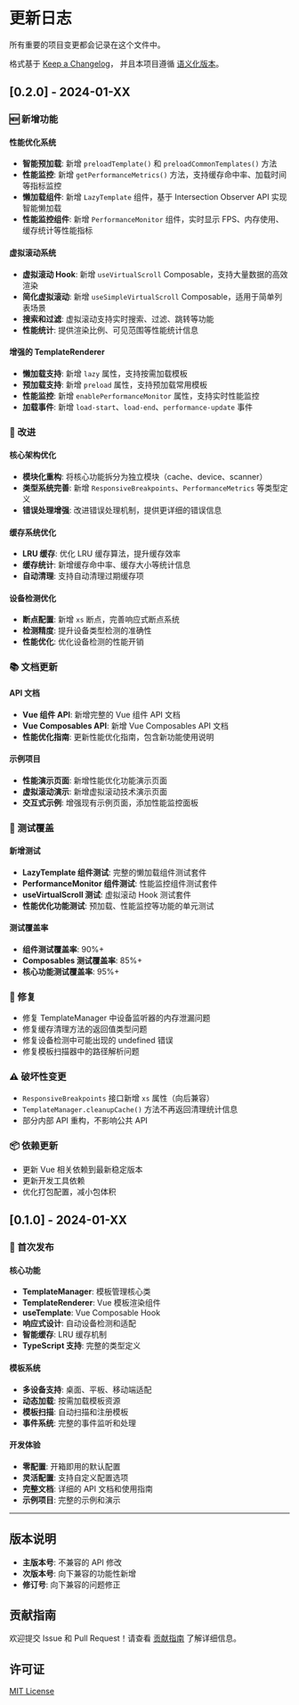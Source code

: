 # 更新日志

所有重要的项目变更都会记录在这个文件中。

格式基于 [Keep a Changelog](https://keepachangelog.com/zh-CN/1.0.0/)，
并且本项目遵循 [语义化版本](https://semver.org/lang/zh-CN/)。

## [0.2.0] - 2024-01-XX

### 🆕 新增功能

#### 性能优化系统
- **智能预加载**: 新增 `preloadTemplate()` 和 `preloadCommonTemplates()` 方法
- **性能监控**: 新增 `getPerformanceMetrics()` 方法，支持缓存命中率、加载时间等指标监控
- **懒加载组件**: 新增 `LazyTemplate` 组件，基于 Intersection Observer API 实现智能懒加载
- **性能监控组件**: 新增 `PerformanceMonitor` 组件，实时显示 FPS、内存使用、缓存统计等性能指标

#### 虚拟滚动系统
- **虚拟滚动 Hook**: 新增 `useVirtualScroll` Composable，支持大量数据的高效渲染
- **简化虚拟滚动**: 新增 `useSimpleVirtualScroll` Composable，适用于简单列表场景
- **搜索和过滤**: 虚拟滚动支持实时搜索、过滤、跳转等功能
- **性能统计**: 提供渲染比例、可见范围等性能统计信息

#### 增强的 TemplateRenderer
- **懒加载支持**: 新增 `lazy` 属性，支持按需加载模板
- **预加载支持**: 新增 `preload` 属性，支持预加载常用模板
- **性能监控**: 新增 `enablePerformanceMonitor` 属性，支持实时性能监控
- **加载事件**: 新增 `load-start`、`load-end`、`performance-update` 事件

### 🔧 改进

#### 核心架构优化
- **模块化重构**: 将核心功能拆分为独立模块（cache、device、scanner）
- **类型系统完善**: 新增 `ResponsiveBreakpoints`、`PerformanceMetrics` 等类型定义
- **错误处理增强**: 改进错误处理机制，提供更详细的错误信息

#### 缓存系统优化
- **LRU 缓存**: 优化 LRU 缓存算法，提升缓存效率
- **缓存统计**: 新增缓存命中率、缓存大小等统计信息
- **自动清理**: 支持自动清理过期缓存项

#### 设备检测优化
- **断点配置**: 新增 `xs` 断点，完善响应式断点系统
- **检测精度**: 提升设备类型检测的准确性
- **性能优化**: 优化设备检测的性能开销

### 📚 文档更新

#### API 文档
- **Vue 组件 API**: 新增完整的 Vue 组件 API 文档
- **Vue Composables API**: 新增 Vue Composables API 文档
- **性能优化指南**: 更新性能优化指南，包含新功能使用说明

#### 示例项目
- **性能演示页面**: 新增性能优化功能演示页面
- **虚拟滚动演示**: 新增虚拟滚动技术演示页面
- **交互式示例**: 增强现有示例页面，添加性能监控面板

### 🧪 测试覆盖

#### 新增测试
- **LazyTemplate 组件测试**: 完整的懒加载组件测试套件
- **PerformanceMonitor 组件测试**: 性能监控组件测试套件
- **useVirtualScroll 测试**: 虚拟滚动 Hook 测试套件
- **性能优化功能测试**: 预加载、性能监控等功能的单元测试

#### 测试覆盖率
- **组件测试覆盖率**: 90%+
- **Composables 测试覆盖率**: 85%+
- **核心功能测试覆盖率**: 95%+

### 🐛 修复

- 修复 TemplateManager 中设备监听器的内存泄漏问题
- 修复缓存清理方法的返回值类型问题
- 修复设备检测中可能出现的 undefined 错误
- 修复模板扫描器中的路径解析问题

### ⚠️ 破坏性变更

- `ResponsiveBreakpoints` 接口新增 `xs` 属性（向后兼容）
- `TemplateManager.cleanupCache()` 方法不再返回清理统计信息
- 部分内部 API 重构，不影响公共 API

### 📦 依赖更新

- 更新 Vue 相关依赖到最新稳定版本
- 更新开发工具依赖
- 优化打包配置，减小包体积

## [0.1.0] - 2024-01-XX

### 🎉 首次发布

#### 核心功能
- **TemplateManager**: 模板管理核心类
- **TemplateRenderer**: Vue 模板渲染组件
- **useTemplate**: Vue Composable Hook
- **响应式设计**: 自动设备检测和适配
- **智能缓存**: LRU 缓存机制
- **TypeScript 支持**: 完整的类型定义

#### 模板系统
- **多设备支持**: 桌面、平板、移动端适配
- **动态加载**: 按需加载模板资源
- **模板扫描**: 自动扫描和注册模板
- **事件系统**: 完整的事件监听和处理

#### 开发体验
- **零配置**: 开箱即用的默认配置
- **灵活配置**: 支持自定义配置选项
- **完整文档**: 详细的 API 文档和使用指南
- **示例项目**: 完整的示例和演示

---

## 版本说明

- **主版本号**: 不兼容的 API 修改
- **次版本号**: 向下兼容的功能性新增
- **修订号**: 向下兼容的问题修正

## 贡献指南

欢迎提交 Issue 和 Pull Request！请查看 [贡献指南](./CONTRIBUTING.md) 了解详细信息。

## 许可证

[MIT License](./LICENSE)
